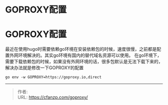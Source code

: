 # GOPROXY配置

# GOPROXY配置
最近在使用hugo时需要依赖go环境在安装依赖包的时候，速度很慢，之前都是配置外网环境解决的。其实go环境有国内的替代域名资源可以使用。
在go环境下，需要下载依赖包的时候，如果没有外网环境的话，很多包默认是无法下载下来的，解决办法就是修改一下GOPROXY的配置
```
go env -w GOPROXY=https://goproxy.io,direct
```


---

> 作者:   
> URL: https://cfanzp.com/goproxy/  

